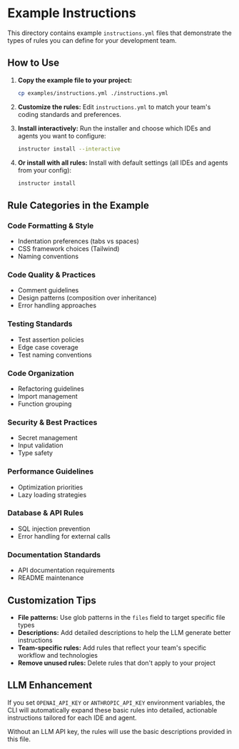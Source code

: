 # Example Instructions

This directory contains example `instructions.yml` files that demonstrate the types of rules you can define for your development team.

## How to Use

1. **Copy the example file to your project:**
   ```bash
   cp examples/instructions.yml ./instructions.yml
   ```

2. **Customize the rules:** Edit `instructions.yml` to match your team's coding standards and preferences.

3. **Install interactively:** Run the installer and choose which IDEs and agents you want to configure:
   ```bash
   instructor install --interactive
   ```

4. **Or install with all rules:** Install with default settings (all IDEs and agents from your config):
   ```bash
   instructor install
   ```

## Rule Categories in the Example

### Code Formatting & Style
- Indentation preferences (tabs vs spaces)
- CSS framework choices (Tailwind)
- Naming conventions

### Code Quality & Practices  
- Comment guidelines
- Design patterns (composition over inheritance)
- Error handling approaches

### Testing Standards
- Test assertion policies
- Edge case coverage
- Test naming conventions

### Code Organization
- Refactoring guidelines
- Import management
- Function grouping

### Security & Best Practices
- Secret management
- Input validation
- Type safety

### Performance Guidelines
- Optimization priorities
- Lazy loading strategies

### Database & API Rules
- SQL injection prevention
- Error handling for external calls

### Documentation Standards
- API documentation requirements
- README maintenance

## Customization Tips

- **File patterns:** Use glob patterns in the `files` field to target specific file types
- **Descriptions:** Add detailed descriptions to help the LLM generate better instructions
- **Team-specific rules:** Add rules that reflect your team's specific workflow and technologies
- **Remove unused rules:** Delete rules that don't apply to your project

## LLM Enhancement

If you set `OPENAI_API_KEY` or `ANTHROPIC_API_KEY` environment variables, the CLI will automatically expand these basic rules into detailed, actionable instructions tailored for each IDE and agent.

Without an LLM API key, the rules will use the basic descriptions provided in this file.